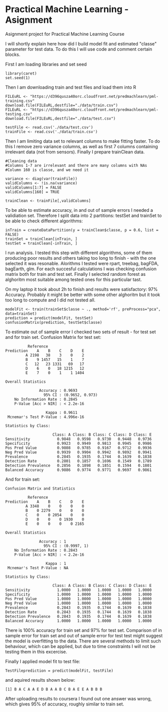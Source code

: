 # Practical Machine Learning - Asignment
Asignment project for Practical Machine Learning Course

I will shortly explain here how did I build model fit and estimated "classe" parameter for test data.
To do this I will use code and comment certain blocks.

First I am loading libraries and set seed
```
library(caret)
set.seed(1)
```

Then I am downloading train and test files and load them into R
```
FILEuRL <- "https://d396qusza40orc.cloudfront.net/predmachlearn/pml-training.csv"
download.file(FILEuRL,destfile="./data/train.csv")
FILEuRL <- "https://d396qusza40orc.cloudfront.net/predmachlearn/pml-testing.csv"
download.file(FILEuRL,destfile="./data/test.csv")

testFile <- read.csv('./data/test.csv')
trainFile <- read.csv('./data/train.csv')
```

Then I am limiting data set to relevant columns to make fitting faster. To do this I remove zero variance columns, as well as first 7 columns containing irrelevant data (not from sensors). Finally I prepare trainClean data.
```
#Cleaning data
#Columns 1-7 are irrelevant and there are many columns with NAs
#Column 160 is classe, and we need it

variance <- diag(var(trainFile))
validColumns <- !is.na(variance)
validColumns[1:7] = FALSE
validColumns[160] = TRUE

trainClean <- trainFile[,validColumns]
```

To be able to estimate accuracy, in and out of sample errors I needed a validiation set. Therefore I split data into 2 partitions: testSet and trainSet to be able to check different algorithms:
```
inTrain = createDataPartition(y = trainClean$classe, p = 0.6, list = FALSE)
trainSet = trainClean[inTrain, ]
testSet = trainClean[-inTrain, ]
```


I run analysis. I tested this step with different algorithms, some of them producing poor results and others taking too long to finish - with the one selected it was resonable. 
Alorithms I tested were rpart, treebag, bagFDA, bagEarth, glm. For each succesful calculations I was checking confusion matrix both for train and test set. Finally I selected random forest as alghoritm most suitable among tested ones for this particular tast.


On my laptop it took about 2h to finish and results were satisfactory: 97% Accuracy. Probably it might be better with some other alghoritm but it took too long to compute and I did not tested all.
```
modelFit <- train(trainSet$classe ~ ., method='rf', preProcess="pca", data=trainSet)
prediction = predict(modelFit, testSet)
confusionMatrix(prediction, testSet$classe)
```

To estimate out of sample error I checked two sets of result - for test set and for train set.
Confusion Matrix for test set:
```
          Reference
Prediction    A    B    C    D    E
         A 2198   38    3    0    2
         B    9 1457   15    1    7
         C   12   23 1331   69   17
         D    6    0   18 1215   12
         E    7    0    1    1 1404

Overall Statistics
                                         
               Accuracy : 0.9693         
                 95% CI : (0.9652, 0.973)
    No Information Rate : 0.2845         
    P-Value [Acc > NIR] : < 2.2e-16      
                                         
                  Kappa : 0.9611         
 Mcnemar's Test P-Value : 4.996e-16      

Statistics by Class:

                     Class: A Class: B Class: C Class: D Class: E
Sensitivity            0.9848   0.9598   0.9730   0.9448   0.9736
Specificity            0.9923   0.9949   0.9813   0.9945   0.9986
Pos Pred Value         0.9808   0.9785   0.9167   0.9712   0.9936
Neg Pred Value         0.9939   0.9904   0.9942   0.9892   0.9941
Prevalence             0.2845   0.1935   0.1744   0.1639   0.1838
Detection Rate         0.2801   0.1857   0.1696   0.1549   0.1789
Detection Prevalence   0.2856   0.1898   0.1851   0.1594   0.1801
Balanced Accuracy      0.9886   0.9774   0.9771   0.9697   0.9861
```

And for train set:

```
Confusion Matrix and Statistics

          Reference
Prediction    A    B    C    D    E
         A 3348    0    0    0    0
         B    0 2279    0    0    0
         C    0    0 2054    0    0
         D    0    0    0 1930    0
         E    0    0    0    0 2165

Overall Statistics
                                     
               Accuracy : 1          
                 95% CI : (0.9997, 1)
    No Information Rate : 0.2843     
    P-Value [Acc > NIR] : < 2.2e-16  
                                     
                  Kappa : 1          
 Mcnemar's Test P-Value : NA         

Statistics by Class:

                     Class: A Class: B Class: C Class: D Class: E
Sensitivity            1.0000   1.0000   1.0000   1.0000   1.0000
Specificity            1.0000   1.0000   1.0000   1.0000   1.0000
Pos Pred Value         1.0000   1.0000   1.0000   1.0000   1.0000
Neg Pred Value         1.0000   1.0000   1.0000   1.0000   1.0000
Prevalence             0.2843   0.1935   0.1744   0.1639   0.1838
Detection Rate         0.2843   0.1935   0.1744   0.1639   0.1838
Detection Prevalence   0.2843   0.1935   0.1744   0.1639   0.1838
Balanced Accuracy      1.0000   1.0000   1.0000   1.0000   1.0000
```

There is 100% accuracy for train set and 97% for test set.
Comparison of in sample error for train set and out of sample error for test test might suggest the model is overfitting to the data. There are several methods to limit such behaviour, which can be applied, but due to time constraints I will not be testing them in this excercise.



Finally I applied model fit to test file:
```
TestFileprediction = predict(modelFit, testFile)
```
and aquired results shown below:
```
[1] B A C A A E D B A A B C B A E E A B B B
```
After uploading results to coursera I found out one answer was wrong, which gives 95% of accuracy, roughly similar to train set.
